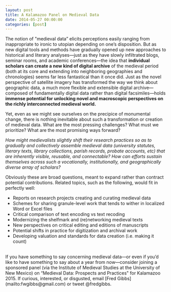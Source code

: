 ```yaml
--- 
layout: post 
title: A Kalamazoo Panel on Medieval Data
date: 2014-05-27 00:00:00
categories: [post]
---
```

The notion of "medieval data” elicits perceptions easily ranging from inappropriate to ironic to utopian depending on one’s disposition. But as new digital tools and methods have gradually opened up new approaches to historical and literary analyses—just as they have slowly infiltrated blogs, seminar rooms, and academic conferences—the idea that **individual scholars can create a new kind of digital archive** of the medieval period (both at its core and extending into neighboring geographies and chronologies) seems far less fantastical than it once did. Just as the novel perspective of satellite imagery has transformed the way we think about geographic data, a much more flexible and extensible digital archive—composed of fundamentally digital data rather than digital facsimiles—holds **immense potential for unlocking novel and macroscopic perspectives on the richly interconnected medieval world.**

Yet, even as we might see ourselves on the precipice of monumental change, there is nothing inevitable about such a transformation or creation of medieval data. What are the most pressing challenges? What must we prioritize? What are the most promising ways forward? 

*How might medievalists slightly shift their research practices so as to gradually and collectively assemble medieval data (university statutes, literary texts, library collections, parish records, probate accounts, etc) that are inherently visible, reusable, and connectable? How can efforts sustain themselves across such a vocationally, institutionally, and geographically diverse array of scholars?*

Obviously these are broad questions, meant to expand rather than contract potential contributions. Related topics, such as the following, would fit in perfectly well:

- Reports on research projects creating and curating medieval data
- Schemes for sharing granule-level work that tends to wither in localized Word or Excel files
- Critical comparison of text encoding vs text recoding
- Modernizing the shelfmark and (re)networking medieval texts
- New perspectives on critical editing and editions of manuscripts
- Potential shifts in practice for digitization and archival work
- Developing valuation and standards for data creation (i.e. making it count)

<p>
<br>
If you have something to say concerning medieval data—or even if you’d like to have something to say about a year from now—consider joining a sponsored panel (via the Institute of Medieval Studies at the University of New Mexico) on “Medieval Data: Prospects and Practices" for Kalamazoo 2015. If curious, interested, or disgusted, email [Fred Gibbs](mailto:fwgibbs@gmail.com) or tweet @fredgibbs.